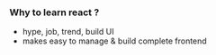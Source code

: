 ### Why to learn react ?
- hype, job, trend, build UI
- makes easy to manage & build complete frontend